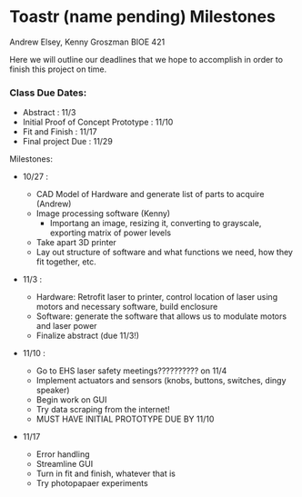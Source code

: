 # Toastr (name pending) Milestones
Andrew Elsey, Kenny Groszman
BIOE 421

Here we will outline our deadlines that we hope to accomplish in order to finish this project on time.

### Class Due Dates:
 - Abstract : 11/3
 - Initial Proof of Concept Prototype : 11/10
 - Fit and Finish : 11/17
 - Final project Due : 11/29

 
Milestones:

 - 10/27 :
   - CAD Model of Hardware and generate list of parts to acquire (Andrew)
   - Image processing software (Kenny)
      - Importang an image, resizing it, converting to grayscale, exporting matrix of power levels
   - Take apart 3D printer
   - Lay out structure of software and what functions we need, how they fit together, etc.

 - 11/3 : 
   - Hardware: Retrofit laser to printer,  control location of laser using motors and necessary software, build enclosure
   - Software: generate the software that allows us to modulate motors and laser power
   - Finalize abstract (due 11/3!)

 - 11/10 : 
   - Go to EHS laser safety meetings?????????? on 11/4
   - Implement actuators and sensors (knobs, buttons, switches, dingy speaker)
   - Begin work on GUI
   - Try data scraping from the internet!
   - MUST HAVE INITIAL PROTOTYPE DUE BY 11/10

 - 11/17
   - Error handling
   - Streamline GUI
   - Turn in fit and finish, whatever that is
   - Try photopapaer experiments

 


